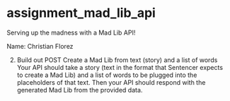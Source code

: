 # assignment_mad_lib_api
Serving up the madness with a Mad Lib API!

Name: Christian Florez

2. Build out POST
Create a Mad Lib from text (story) and a list of words
Your API should take a story (text in the format that Sentencer expects to create a Mad Lib) and a list of words to be plugged into the placeholders of that text. Then your API should respond with the generated Mad Lib from the provided data.

